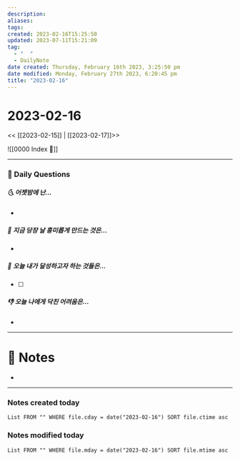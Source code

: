 ```yaml
---
description:
aliases: 
tags: 
created: 2023-02-16T15:25:50
updated: 2023-07-11T15:21:09
tag:
  - "  "
  - DailyNote
date created: Thursday, February 16th 2023, 3:25:50 pm
date modified: Monday, February 27th 2023, 6:20:45 pm
title: "2023-02-16"
---
```


# 2023-02-16

<< [[2023-02-15]] | [[2023-02-17]]>>

![[0000 Index 🔗]]

---
### 📅 Daily Questions

##### 🌜 어젯밤에 난...

- 

##### 🙌 지금 당장 날 흥미롭게 만드는 것은...

- 

##### 🚀 오늘 내가 달성하고자 하는 것들은...

- [ ] 

##### 👎 오늘 나에게 닥친 어려움은...

- 

---

# 📝 Notes

- 

---

### Notes created today

```dataview
List FROM "" WHERE file.cday = date("2023-02-16") SORT file.ctime asc
```

### Notes modified today

```dataview
List FROM "" WHERE file.mday = date("2023-02-16") SORT file.mtime asc
```
